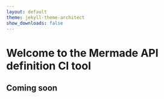 ```yaml
---
layout: default
theme: jekyll-theme-architect
show_downloads: false
---
```

# Welcome to the Mermade API definition CI tool

## Coming soon
